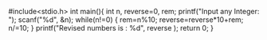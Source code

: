 #include<stdio.h>
 int main(){
 int n, reverse=0, rem;
printf("Input any Integer: ");
scanf("%d", &n);
 while(n!=0)
{
    rem=n%10;
    reverse=reverse*10+rem;
    n/=10;
}
printf("Revised numbers is : %d", reverse );
return 0;
}
